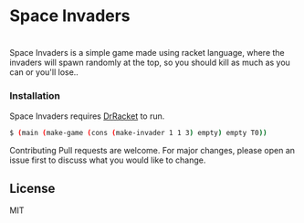 # Space Invaders


#
#
#
#

Space Invaders is a simple game made using racket language, where the invaders will spawn randomly at the top, so you should kill as much as you can or you'll lose..

### Installation

Space Invaders requires [DrRacket](https://racket-lang.org/download/) to run.


```sh
$ (main (make-game (cons (make-invader 1 1 3) empty) empty T0))
```

Contributing Pull requests are welcome. For major changes, please open an issue first to discuss what you would like to change.


License
----

MIT



